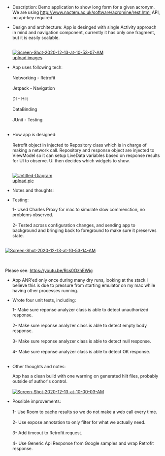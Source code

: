- Description:
  Demo application to show long form for a given acronym. We are using http://www.nactem.ac.uk/software/acromine/rest.html API, no api-key required.

- Design and architecture:
  App is desinged with single Activity approach in mind and navigation component, currently it has only one fragment, but it is easily scalable.<br/><br>
  
  <a href="https://ibb.co/1Q1T5qc"><img src="https://i.ibb.co/r0YHS69/Screen-Shot-2020-12-13-at-10-53-07-AM.png" alt="Screen-Shot-2020-12-13-at-10-53-07-AM" border="0"></a><br /><a target='_blank' href='https://imgbb.com/'>upload images</a><br />
  
 - App uses following tech:<br/><br>
    Networking - Retrofit<br/><br>
    Jetpack - Navigation<br/><br>
    DI - Hilt<br/><br>
    DataBinding<br/><br>
    JUnit - Testing<br/><br>
    
- How app is designed:<br/><br>
    Retrofit object in injected to Repository class which is in charge of making a network call. Repository and response object are injected to ViewModel so it       can setup LiveData variables based on response results for UI to observe. UI then decides which widgets to show.<br/><br>
    
    <a href="https://ibb.co/p2zNFkr"><img src="https://i.ibb.co/y0yKjxB/Untitled-Diagram.jpg" alt="Untitled-Diagram" border="0"></a><br /><a target='_blank' href='https://imgbb.com/'>upload pic</a><br />
        
- Notes and thoughts:

- Testing:

  1- Used Charles Proxy for mac to simulate slow commenction, no problems observed. <br/><br>
  2- Tested across configuration changes, and sending app to background and bringing back to foreground
  to make sure it preserves state.  <br/><br>
  
<a href="https://ibb.co/PjPnXsX"><img src="https://i.ibb.co/NCJPDgD/Screen-Shot-2020-12-13-at-10-53-14-AM.png" alt="Screen-Shot-2020-12-13-at-10-53-14-AM" border="0"></a>
  
  <br/><br>
  Please see: https://youtu.be/Rcs0OzhEWig
  
- App ANR'ed only once during many dry runs, looking at the stack i believe this is due to pressure
from starting emulator on my mac while having other processes running.

- Wrote four unit tests, including:

  1- Make sure reponse analyzer class is able to detect unauthorized response.<br/><br>
  2- Make sure reponse analyzer class is able to detect empty body response.<br/><br>
  3- Make sure reponse analyzer class is able to detect null response.<br/><br>
  4- Make sure reponse analyzer class is able to detect OK response.<br/><br>
  
- Other thoughts and notes:

  App has a clean build with one warning on generated hilt files, probably outside of author's control.
  <br/><br>
    <a href="https://ibb.co/GWxdsJp"><img src="https://i.ibb.co/gSjrv79/Screen-Shot-2020-12-13-at-10-00-03-AM.png" alt="Screen-Shot-2020-12-13-at-10-00-03-AM" border="0"></a>

- Possible improvements:<br/><br>
  1- Use Room to cache results so we do not make a web call every time.<br/><br>
  2- Use expose annotation to only filter for what we actually need.<br/><br>
  3- Add timeout to Retrofit request.<br/><br>
  4- Use Generic Api Response from Google samples and wrap Retrofit response.
  

